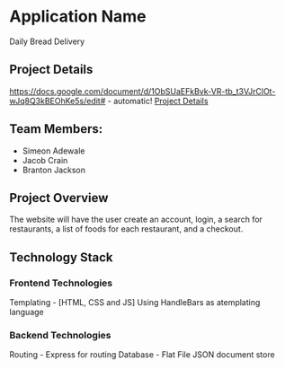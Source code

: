 # Application Name
Daily Bread Delivery

## Project Details
https://docs.google.com/document/d/1ObSUaEFkBvk-VR-tb_t3VJrClOt-wJq8Q3kBEOhKe5s/edit# - automatic!
[Project Details](http://github.com)

## Team Members:
* Simeon Adewale
* Jacob Crain
* Branton Jackson

## Project Overview 
The website will have the user create an account, login, a search for restaurants, a list of foods for each restaurant, and a checkout. 

## Technology Stack
### Frontend Technologies
Templating - [HTML, CSS and JS] Using HandleBars as atemplating language
### Backend Technologies
Routing - Express for routing 
Database - Flat File JSON document store
